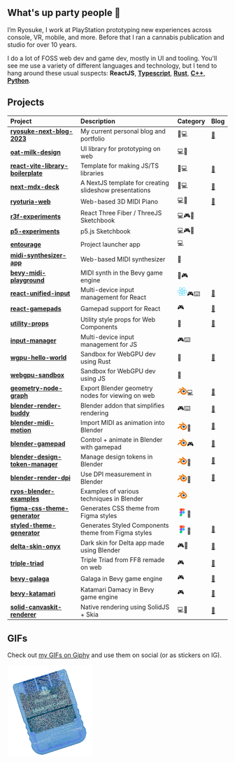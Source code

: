 ## What's up party people 🤘

I’m Ryosuke, I work at PlayStation prototyping new experiences across console, VR, mobile, and more. Before that I ran a cannabis publication and studio for over 10 years.

I do a lot of FOSS web dev and game dev, mostly in UI and tooling. You'll see me use a variety of different languages and technology, but I tend to hang around these usual suspects: **ReactJS**, [**Typescript**](https://github.com/whoisryosuke?tab=repositories&q=&type=source&language=typescript&sort=), [**Rust**](https://github.com/whoisryosuke?tab=repositories&q=&type=source&language=rust&sort=), [**C++**](https://github.com/whoisryosuke?tab=repositories&q=&type=source&language=c%2B%2B&sort=), [**Python**](https://github.com/whoisryosuke?tab=repositories&q=&type=source&language=python&sort=).

## Projects

| Project                                                                                    | Description                                            | Category                                | Blog                                                                                                                                                             |
| :----------------------------------------------------------------------------------------- | :----------------------------------------------------- | :-------------------------------------- | :--------------------------------------------------------------------------------------------------------------------------------------------------------------- |
| [**ryosuke-next-blog-2023**](https://github.com/whoisryosuke/ryosuke-next-blog-2023)       | My current personal blog and portfolio                 | 📘💻                                    | [🔗](https://whoisryosuke.com/blog/2024/the-vision-pro-redesign-of-2024)                                                                                         |
| [**oat-milk-design**](https://github.com/whoisryosuke/oat-milk-design)                         | UI library for prototyping on web | 💻🎨                                    |                                                                                                                                                              |
| [**react-vite-library-boilerplate**](https://github.com/whoisryosuke/react-vite-library-boilerplate)                         | Template for making JS/TS libraries | 📘💻                                    |  [🔗](https://whoisryosuke.com/blog/2025/releasing-a-react-library-in-2025)                                                                                                                                                             |
| [**next-mdx-deck**](https://github.com/whoisryosuke/next-mdx-deck)                         | A NextJS template for creating slideshow presentations | 📘💻                                    | [🔗](https://whoisryosuke.com/blog/2020/creating-speaker-decks-with-nextjs-and-mdx)                                                                                                                                                               |
| [**ryoturia-web**](https://github.com/whoisryosuke/ryoturia-web)           | Web-based 3D MIDI Piano                              | 💻🎹                                      | [🔗](https://whoisryosuke.com/blog/2024/making-a-3d-piano-in-threejs)                                                                                                                                                                   |
| [**r3f-experiments**](https://github.com/whoisryosuke/r3f-experiments)           | React Three Fiber / ThreeJS Sketchbook                             | 💻🎮🎹                                      |                                                                                                                                                                   |
| [**p5-experiments**](https://github.com/whoisryosuke/p5-experiments)           | p5.js Sketchbook                             | 💻🎮🎹                                      |                                                                                                                                                              |
| [**entourage**](https://github.com/whoisryosuke/entourage-v2)           | Project launcher app                             | 💻                                      |                                                                                                                                                                  |
| [**midi-synthesizer-app**](https://github.com/whoisryosuke/midi-synthesizer-app)           | Web-based MIDI synthesizer                             | 🎹                                      |                                                                                                                                                                  |
| [**bevy-midi-playground**](https://github.com/whoisryosuke/bevy-midi-playground)           | MIDI synth in the Bevy game engine                     | 🎹🎮                                    |
| [**react-unified-input**](https://github.com/whoisryosuke/react-unified-input)             | Multi-device input management for React                | ![ReactJS](./assets/icon-react.png)🎮⌨️ | [🔗](https://whoisryosuke.com/blog/2024/focus-and-spatial-navigation-in-react)                                                                                   |
| [**react-gamepads**](https://github.com/whoisryosuke/react-gamepads)                       | Gamepad support for React                              | 🎮                                      | [🔗](https://whoisryosuke.com/blog/2020/adding-game-controller-input-to-react)                                                                                   |
| [**utility-props**](https://github.com/whoisryosuke/utility-props)                         | Utility style props for Web Components                 | 🎨                                      | [🔗](https://whoisryosuke.com/blog/2020/utility-props-for-web-components)                                                                                        |
| [**input-manager**](https://github.com/whoisryosuke/input-manager)                         | Multi-device input management for JS                   | 🎮⌨️                                    |                                                                                                                                                                  |
| [**wgpu-hello-world**](https://github.com/whoisryosuke/wgpu-hello-world)                   | Sandbox for WebGPU dev using Rust                      | 🌈                                      | [🔗](https://whoisryosuke.com/blog/2022/primitive-geometry-in-wgpu-and-rust)                                                                                     |
| [**webgpu-sandbox**](https://github.com/whoisryosuke/webgpu-sandbox)                   | Sandbox for WebGPU dev using JS                      | 🌈                                      |                                                                                     |
| [**geometry-node-graph**](https://github.com/whoisryosuke/geometry-node-graph)             | Export Blender geometry nodes for viewing on web       | ![Blender](./assets/icon-blender.png)💻 | [🔗](https://whoisryosuke.com/blog/2023/exporting-geometry-nodes-from-blender)                                                                                   |
| [**blender-render-buddy**](https://github.com/whoisryosuke/blender-render-buddy)           | Blender addon that simplifies rendering                | 🎮⌨️                                    | [🔗](https://whoisryosuke.com/blog/2024/how-i-made-the-render-buddy-blender-plugin)                                                                              |
| [**blender-midi-motion**](https://github.com/whoisryosuke/blender-midi-motion)             | Import MIDI as animation into Blender                  | ![Blender](./assets/icon-blender.png)🎹 | [🔗](https://whoisryosuke.com/blog/2024/midi-powered-animations-in-blender)                                                                                      |
| [**blender-gamepad**](https://github.com/whoisryosuke/blender-gamepad)                     | Control + animate in Blender with gamepad              | ![Blender](./assets/icon-blender.png)🎮 | [🔗](https://whoisryosuke.com/blog/2024/using-gamepads-in-blender)                                                                                               |
| [**blender-design-token-manager**](https://github.com/whoisryosuke/blender-design-token-manager)                     | Manage design tokens in Blender              | ![Blender](./assets/icon-blender.png)🎨 | [🔗](https://whoisryosuke.com/blog/2025/design-tokens-in-blender)                                                                                               |
| [**blender-render-dpi**](https://github.com/whoisryosuke/blender-render-dpi)                     | Use DPI measurement in Blender              | ![Blender](./assets/icon-blender.png)🎨 | [🔗](https://whoisryosuke.com/blog/2024/bringing-print-to-blender-with-a-dpi-plugin)                                                                                               |
| [**ryos-blender-examples**](https://github.com/whoisryosuke/ryos-blender-examples)         | Examples of various techniques in Blender              | ![Blender](./assets/icon-blender.png)   |                                                                                                                                                                  |
| [**figma-css-theme-generator**](https://github.com/whoisryosuke/figma-css-theme-generator) | Generates CSS theme from Figma styles                  | ![Figma](./assets/icon-figma.png)🎨     |                                                                                                                                                                  |
| [**styled-theme-generator**](https://github.com/whoisryosuke/styled-theme-generator)       | Generates Styled Components theme from Figma styles    | ![Figma](./assets/icon-figma.png)🎨     | [🔗](https://whoisryosuke.com/blog/2020/syncing-figma-styles-with-css-in-js)                                                                                     |
| [**delta-skin-onyx**](https://github.com/whoisryosuke/delta-skin-onyx)                     | Dark skin for Delta app made using Blender             | 🎮🎨                                    | [🔗](https://whoisryosuke.com/blog/2024/the-guide-for-designing-delta-skins)                                                                                     |
| [**triple-triad**](https://github.com/whoisryosuke/triple-triad)                           | Triple Triad from FF8 remade on web                    | 🎮                                      | [🔗](https://whoisryosuke.com/blog/2024/recreating-triple-triad-in-reactjs)                                                                                      |
| [**bevy-galaga**](https://github.com/whoisryosuke/bevy-galaga)                             | Galaga in Bevy game engine                             | 🎮                                      | [🔗](https://whoisryosuke.com/blog/2023/making-galaga-in-rust-with-bevy-part-1)                                                                                  |
| [**bevy-katamari**](https://github.com/whoisryosuke/bevy-katamari)                         | Katamari Damacy in Bevy game engine                    | 🎮                                      | [🔗](https://whoisryosuke.com/blog/2023/making-katamari-for-bevy-game-jam)                                                                                       |
| [**solid-canvaskit-renderer**](https://github.com/whoisryosuke/solid-canvaskit-renderer)   | Native rendering using SolidJS + Skia                  | 💻🌈                                    | [🔗](https://whoisryosuke.com/blog/2022/ditch-the-dom-with-solidjs-and-skia-canvaskit) |

## GIFs

Check out [my GIFs on Giphy](https://giphy.com/whoisryosuke) and use them on social (or as stickers on IG).

[![PS1 Memory Card in Island Blue color scheme](./assets/memory-card.gif)](https://giphy.com/whoisryosuke)
